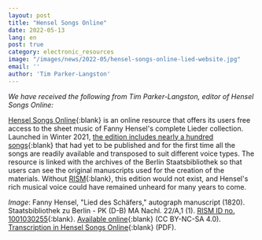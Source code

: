 ```yaml
---
layout: post
title: "Hensel Songs Online"
date: 2022-05-13
lang: en
post: true
category: electronic_resources
image: "/images/news/2022-05/hensel-songs-online-lied-website.jpg"
email: ''
author: 'Tim Parker-Langston'
---
```


_We have received the following from Tim Parker-Langston, editor of Hensel Songs Online:_

[Hensel Songs Online](https://henselsongsonline.org/){:blank} is an online resource that offers its users free access to the sheet music of Fanny Hensel's complete Lieder collection. Launched in Winter 2021, [the edition includes nearly a hundred songs](https://henselsongsonline.org/theedition){:blank} that had yet to be published and for the first time all the songs are readily available and transposed to suit different voice types. The resource is linked with the archives of the Berlin Staatsbibliothek so that users can see the original manuscripts used for the creation of the materials. Without [RISM](https://opac.rism.info/metaopac/perma.do?v=rism&q=-1%3d%22pe72637%22){:blank}, this edition would not exist, and Hensel's rich musical voice could have remained unheard for many years to come.  

_Image_: Fanny Hensel, "Lied des Schäfers," autograph manuscript (1820). Staatsbibliothek zu Berlin - PK (D-B) MA Nachl. 22/A,1 (1). [RISM ID no. 1001030255](https://opac.rism.info/search?id=1001030255&View=rism0){:blank}. [Available online](http://resolver.staatsbibliothek-berlin.de/SBB00021C7400010000){:blank} (CC BY-NC-SA 4.0). [Transcription in Hensel Songs Online](https://henselsongsonline.org/s/Lied-des-Schafers.pdf){:blank} (PDF).
